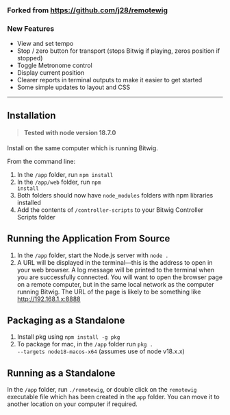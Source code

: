 ### Forked from https://github.com/j28/remotewig

### New Features

- View and set tempo
- Stop / zero button for transport (stops Bitwig if playing, zeros position if stopped)
- Toggle Metronome control
- Display current position
- Clearer reports in terminal outputs to make it easier to get started
- Some simple updates to layout and CSS

____

## Installation

> #### Tested with node version 18.7.0
Install on the same computer which is running Bitwig.

From the command line:
1. In the <code>/app</code> folder, run <code>npm install</code>
2. In the <code>/app/web</code> folder, run <code>npm install</code>
3. Both folders should now have `node_modules` folders with npm libraries installed
4. Add the contents of <code>/controller-scripts</code> to your Bitwig Controller Scripts folder

## Running the Application From Source

1. In the <code>/app</code> folder, start the Node.js server with <code>node .</code>
2. A URL will be displayed in the terminal—this is the address to open in your web browser. A log message will be printed to the terminal when you are successfully connected. You will want to open the browser page on a remote computer, but in the same local network as the computer running Bitwig. The URL of the page is likely to be something like http://192.168.1.x:8888 

## Packaging as a Standalone

1. Install pkg using <code>npm install -g pkg</code>
2. To package for mac, in the `/app` folder run <code>pkg . --targets node18-macos-x64</code> (assumes use of node v18.x.x)

## Running as a Standalone

In the <code>/app</code> folder, run <code>./remotewig</code>, or double click on the `remotewig` executable file which has been created in the `app` folder. You can move it to another location on your computer if required.

